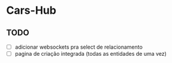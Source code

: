 # Cars-Hub

## TODO
- [ ] adicionar websockets pra select de relacionamento 
- [ ] pagina de criação integrada (todas as entidades de uma vez)
